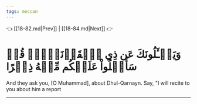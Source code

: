 ```yaml
---
tags: meccan
---
```


👈 [[18-82.md|Prev]] | [[18-84.md|Next]] 👉

# وَيَسۡـَٔلُونَكَ عَن ذِي ٱلۡقَرۡنَيۡنِۖ قُلۡ سَأَتۡلُواْ عَلَيۡكُم مِّنۡهُ ذِكۡرًا

And they ask you, [O Muhammad], about Dhul-Qarnayn. Say, "I will recite to you about him a report

---

